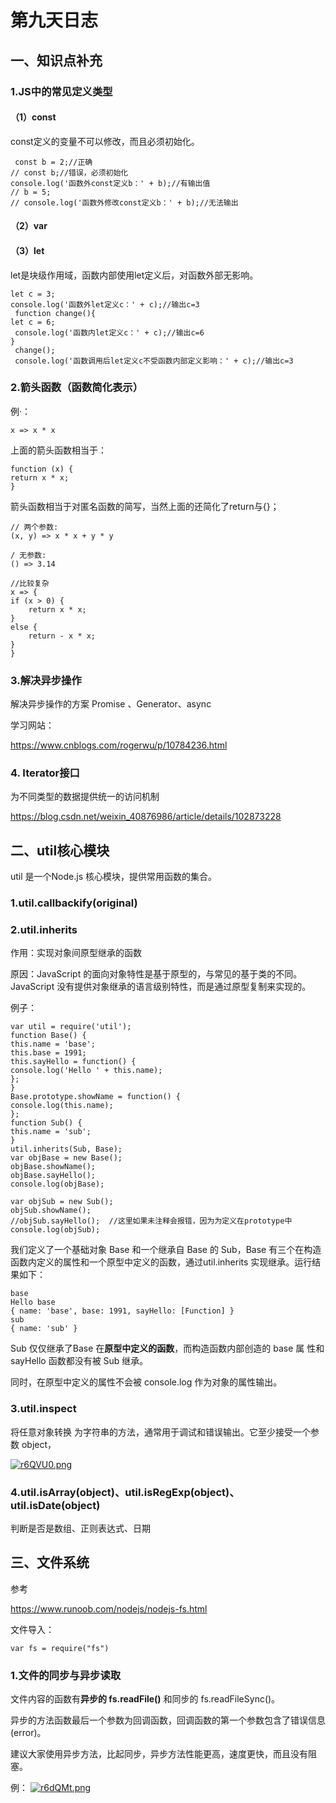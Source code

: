 # 第九天日志
## 一、知识点补充
### 1.JS中的常见定义类型
#### （1）const
const定义的变量不可以修改，而且必须初始化。

	 const b = 2;//正确
 	// const b;//错误，必须初始化 
 	console.log('函数外const定义b：' + b);//有输出值
 	// b = 5;
 	// console.log('函数外修改const定义b：' + b);//无法输出 

#### （2）var
#### （3）let

let是块级作用域，函数内部使用let定义后，对函数外部无影响。

	let c = 3;
	console.log('函数外let定义c：' + c);//输出c=3
	 function change(){
	let c = 6;
	 console.log('函数内let定义c：' + c);//输出c=6
	} 
	 change();
	 console.log('函数调用后let定义c不受函数内部定义影响：' + c);//输出c=3

### 2.箭头函数（函数简化表示）
例·：

	x => x * x

上面的箭头函数相当于：


	function (x) {
    return x * x;
	}

箭头函数相当于对匿名函数的简写，当然上面的还简化了return与{}；

	// 两个参数:
	(x, y) => x * x + y * y

	/ 无参数:
	() => 3.14

    //比较复杂
	x => {
    if (x > 0) {
        return x * x;
    }
    else {
        return - x * x;
    }
	}

### 3.解决异步操作
解决异步操作的方案 Promise 、Generator、async

学习网站：

https://www.cnblogs.com/rogerwu/p/10784236.html

### 4. Iterator接口
 为不同类型的数据提供统一的访问机制

https://blog.csdn.net/weixin_40876986/article/details/102873228

## 二、util核心模块

util 是一个Node.js 核心模块，提供常用函数的集合。
 
### 1.util.callbackify(original)
### 2.util.inherits
作用：实现对象间原型继承的函数

原因：JavaScript 的面向对象特性是基于原型的，与常见的基于类的不同。JavaScript 没有提供对象继承的语言级别特性，而是通过原型复制来实现的。

例子：

	var util = require('util'); 
	function Base() { 
    this.name = 'base'; 
    this.base = 1991; 
    this.sayHello = function() { 
    console.log('Hello ' + this.name); 
    }; 
	} 
	Base.prototype.showName = function() { 
    console.log(this.name);
	}; 
	function Sub() { 
    this.name = 'sub'; 
	} 
	util.inherits(Sub, Base); 
	var objBase = new Base(); 
	objBase.showName(); 
	objBase.sayHello(); 
	console.log(objBase); 

	var objSub = new Sub(); 
	objSub.showName(); 
	//objSub.sayHello();  //这里如果未注释会报错，因为为定义在prototype中
	console.log(objSub);

我们定义了一个基础对象 Base 和一个继承自 Base 的 Sub，Base 有三个在构造函数内定义的属性和一个原型中定义的函数，通过util.inherits 实现继承。运行结果如下：

	base 
	Hello base 
	{ name: 'base', base: 1991, sayHello: [Function] } 
	sub 
	{ name: 'sub' }

Sub 仅仅继承了Base 在**原型中定义的函数**，而构造函数内部创造的 base 属 性和 sayHello 函数都没有被 Sub 继承。

同时，在原型中定义的属性不会被 console.log 作为对象的属性输出。


### 3.util.inspect
将任意对象转换 为字符串的方法，通常用于调试和错误输出。它至少接受一个参数 object，

[![r6QVU0.png](https://s3.ax1x.com/2020/12/23/r6QVU0.png)](https://imgchr.com/i/r6QVU0)

### 4.util.isArray(object)、util.isRegExp(object)、util.isDate(object)

判断是否是数组、正则表达式、日期

## 三、文件系统

参考

https://www.runoob.com/nodejs/nodejs-fs.html

文件导入：

	var fs = require("fs")

### 1.文件的同步与异步读取

文件内容的函数有**异步的 fs.readFile()** 和同步的 fs.readFileSync()。

异步的方法函数最后一个参数为回调函数，回调函数的第一个参数包含了错误信息(error)。

建议大家使用异步方法，比起同步，异步方法性能更高，速度更快，而且没有阻塞。

例：
[![r6dQMt.png](https://s3.ax1x.com/2020/12/23/r6dQMt.png)](https://imgchr.com/i/r6dQMt)
